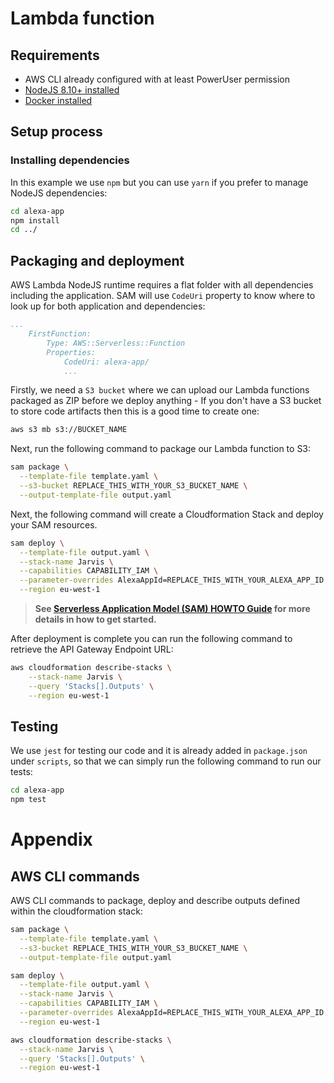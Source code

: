 # Lambda function



## Requirements

* AWS CLI already configured with at least PowerUser permission
* [NodeJS 8.10+ installed](https://nodejs.org/en/download/)
* [Docker installed](https://www.docker.com/community-edition)

## Setup process

### Installing dependencies

In this example we use `npm` but you can use `yarn` if you prefer to manage NodeJS dependencies:

```bash
cd alexa-app
npm install
cd ../
```

## Packaging and deployment

AWS Lambda NodeJS runtime requires a flat folder with all dependencies including the application. SAM will use `CodeUri` property to know where to look up for both application and dependencies:

```yaml
...
    FirstFunction:
        Type: AWS::Serverless::Function
        Properties:
            CodeUri: alexa-app/
            ...
```

Firstly, we need a `S3 bucket` where we can upload our Lambda functions packaged as ZIP before we deploy anything - If you don't have a S3 bucket to store code artifacts then this is a good time to create one:

```bash
aws s3 mb s3://BUCKET_NAME
```

Next, run the following command to package our Lambda function to S3:

```bash
sam package \
  --template-file template.yaml \
  --s3-bucket REPLACE_THIS_WITH_YOUR_S3_BUCKET_NAME \
  --output-template-file output.yaml
```

Next, the following command will create a Cloudformation Stack and deploy your SAM resources.

```bash
sam deploy \
  --template-file output.yaml \
  --stack-name Jarvis \
  --capabilities CAPABILITY_IAM \
  --parameter-overrides AlexaAppId=REPLACE_THIS_WITH_YOUR_ALEXA_APP_ID \
  --region eu-west-1
```

> **See [Serverless Application Model (SAM) HOWTO Guide](https://github.com/awslabs/serverless-application-model/blob/master/HOWTO.md) for more details in how to get started.**

After deployment is complete you can run the following command to retrieve the API Gateway Endpoint URL:

```bash
aws cloudformation describe-stacks \
    --stack-name Jarvis \
    --query 'Stacks[].Outputs' \
    --region eu-west-1
```

## Testing

We use `jest` for testing our code and it is already added in `package.json` under `scripts`, so that we can simply run the following command to run our tests:

```bash
cd alexa-app
npm test
```

# Appendix

## AWS CLI commands

AWS CLI commands to package, deploy and describe outputs defined within the cloudformation stack:

```bash
sam package \
  --template-file template.yaml \
  --s3-bucket REPLACE_THIS_WITH_YOUR_S3_BUCKET_NAME \
  --output-template-file output.yaml

sam deploy \
  --template-file output.yaml \
  --stack-name Jarvis \
  --capabilities CAPABILITY_IAM \
  --parameter-overrides AlexaAppId=REPLACE_THIS_WITH_YOUR_ALEXA_APP_ID \
  --region eu-west-1

aws cloudformation describe-stacks \
  --stack-name Jarvis \
  --query 'Stacks[].Outputs' \
  --region eu-west-1
```
